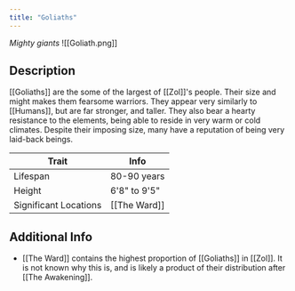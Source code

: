 ```yaml
---
title: "Goliaths"
---
```

*Mighty giants*
![[Goliath.png]]

## Description
[[Goliaths]] are the some of the largest of [[Zol]]'s people. Their size and might makes them fearsome warriors. They appear very similarly to [[Humans]], but are far stronger, and taller. They also bear a hearty resistance to the elements, being able to reside in very warm or cold climates. Despite their imposing size, many have a reputation of being very laid-back beings.

| Trait | Info |
| --- | --- |
| Lifespan | 80-90 years |
| Height | 6'8" to 9'5" |
| Significant Locations | [[The Ward]] |

## Additional Info
- [[The Ward]] contains the highest proportion of [[Goliaths]] in [[Zol]]. It is not known why this is, and is likely a product of their distribution after [[The Awakening]].